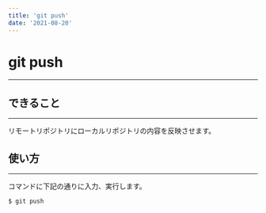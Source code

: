 ```yaml
---
title: 'git push'
date: '2021-08-20'
---
```


# git push
---

## できること
---

リモートリポジトリにローカルリポジトリの内容を反映させます。

## 使い方
---

コマンドに下記の通りに入力、実行します。

    $ git push

